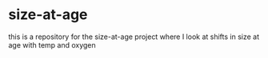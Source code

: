 # size-at-age

this is a repository for the size-at-age project where I look at shifts in size at age with temp and oxygen